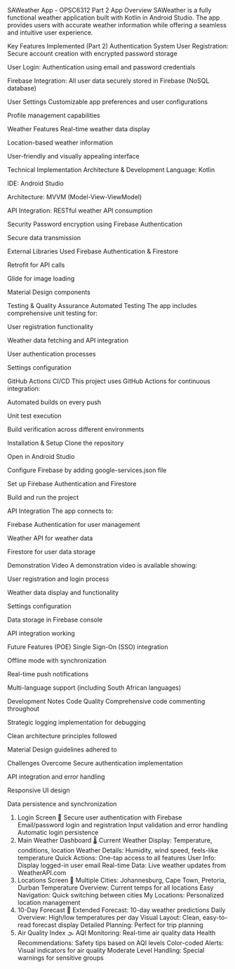 SAWeather App - OPSC6312 Part 2 App Overview SAWeather is a fully functional weather application built with Kotlin in Android Studio. The app provides users with accurate weather information while offering a seamless and intuitive user experience.

Key Features Implemented (Part 2) Authentication System User Registration: Secure account creation with encrypted password storage

User Login: Authentication using email and password credentials

Firebase Integration: All user data securely stored in Firebase (NoSQL database)

User Settings Customizable app preferences and user configurations

Profile management capabilities

Weather Features Real-time weather data display

Location-based weather information

User-friendly and visually appealing interface

Technical Implementation Architecture & Development Language: Kotlin

IDE: Android Studio

Architecture: MVVM (Model-View-ViewModel)

API Integration: RESTful weather API consumption

Security Password encryption using Firebase Authentication

Secure data transmission

External Libraries Used Firebase Authentication & Firestore

Retrofit for API calls

Glide for image loading

Material Design components

Testing & Quality Assurance Automated Testing The app includes comprehensive unit testing for:

User registration functionality

Weather data fetching and API integration

User authentication processes

Settings configuration

GitHub Actions CI/CD This project uses GitHub Actions for continuous integration:

Automated builds on every push

Unit test execution

Build verification across different environments

Installation & Setup Clone the repository

Open in Android Studio

Configure Firebase by adding google-services.json file

Set up Firebase Authentication and Firestore

Build and run the project

API Integration The app connects to:

Firebase Authentication for user management

Weather API for weather data

Firestore for user data storage

Demonstration Video A demonstration video is available showing:

User registration and login process

Weather data display and functionality

Settings configuration

Data storage in Firebase console

API integration working

Future Features (POE) Single Sign-On (SSO) integration

Offline mode with synchronization

Real-time push notifications

Multi-language support (including South African languages)

Development Notes Code Quality Comprehensive code commenting throughout

Strategic logging implementation for debugging

Clean architecture principles followed

Material Design guidelines adhered to

Challenges Overcome Secure authentication implementation

API integration and error handling

Responsive UI design

Data persistence and synchronization

1. Login Screen 🔐
Secure user authentication with Firebase
Email/password login and registration
Input validation and error handling
Automatic login persistence
2. Main Weather Dashboard 🌡️
Current Weather Display: Temperature, conditions, location
Weather Details: Humidity, wind speed, feels-like temperature
Quick Actions: One-tap access to all features
User Info: Display logged-in user email
Real-time Data: Live weather updates from WeatherAPI.com
3. Locations Screen 📍
Multiple Cities: Johannesburg, Cape Town, Pretoria, Durban
Temperature Overview: Current temps for all locations
Easy Navigation: Quick switching between cities
My Locations: Personalized location management
4. 10-Day Forecast 📅
Extended Forecast: 10-day weather predictions
Daily Overview: High/low temperatures per day
Visual Layout: Clean, easy-to-read forecast display
Detailed Planning: Perfect for trip planning
5. Air Quality Index 🌫️
AQI Monitoring: Real-time air quality data
Health Recommendations: Safety tips based on AQI levels
Color-coded Alerts: Visual indicators for air quality
Moderate Level Handling: Special warnings for sensitive groups
